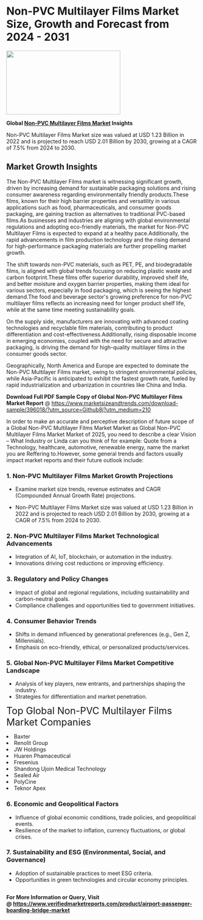 <H1>Non-PVC Multilayer Films Market Size, Growth and Forecast from 2024 - 2031</H1><img class="aligncenter size-medium wp-image-584254" src="https://thirdeyenews.in/wp-content/uploads/2024/09/Global-Market-Research-300x168.jpeg" alt="" width="300" height="168" /><p><strong>Global&nbsp;<a href="https://www.marketsizeandtrends.com/download-sample/396018/?utm_source=Github8j?utm_medium=210">Non-PVC Multilayer Films Market</a> Insights</strong></p><p>Non-PVC Multilayer Films Market size was valued at USD 1.23 Billion in 2022 and is projected to reach USD 2.01 Billion by 2030, growing at a CAGR of 7.5% from 2024 to 2030.</p><p><h2>Market Growth Insights</h2> <p>The Non-PVC Multilayer Films market is witnessing significant growth, driven by increasing demand for sustainable packaging solutions and rising consumer awareness regarding environmentally friendly products.These films, known for their high barrier properties and versatility in various applications such as food, pharmaceuticals, and consumer goods packaging, are gaining traction as alternatives to traditional PVC-based films.As businesses and industries are aligning with global environmental regulations and adopting eco-friendly materials, the market for Non-PVC Multilayer Films is expected to expand at a healthy pace.Additionally, the rapid advancements in film production technology and the rising demand for high-performance packaging materials are further propelling market growth.</p> <p>The shift towards non-PVC materials, such as PET, PE, and biodegradable films, is aligned with global trends focusing on reducing plastic waste and carbon footprint.These films offer superior durability, improved shelf life, and better moisture and oxygen barrier properties, making them ideal for various sectors, especially in food packaging, which is seeing the highest demand.The food and beverage sector's growing preference for non-PVC multilayer films reflects an increasing need for longer product shelf life, while at the same time meeting sustainability goals.</p> <p>On the supply side, manufacturers are innovating with advanced coating technologies and recyclable film materials, contributing to product differentiation and cost-effectiveness.Additionally, rising disposable income in emerging economies, coupled with the need for secure and attractive packaging, is driving the demand for high-quality multilayer films in the consumer goods sector.</p> <p>Geographically, North America and Europe are expected to dominate the Non-PVC Multilayer Films market, owing to stringent environmental policies, while Asia-Pacific is anticipated to exhibit the fastest growth rate, fueled by rapid industrialization and urbanization in countries like China and India.</p> <p><span class=""><strong>Download Full PDF Sample Copy of Global Non-PVC Multilayer Films Market Report</strong> @ <a href="https://www.marketsizeandtrends.com/download-sample/396018/?utm_source=Github8j?utm_medium=210" target="_blank">https://www.marketsizeandtrends.com/download-sample/396018/?utm_source=Github8j?utm_medium=210</a></span></p><p>In order to make an accurate and perceptive description of future scope of a Global&nbsp;Non-PVC Multilayer Films Market Market as Global&nbsp;Non-PVC Multilayer Films Market Market of 2025, you need to describe a clear Vision &ndash; What Industry or Linda can you think of for example: Quote from a Technology, healthcare, automotive, renewable energy, name the market you are Reffering to.However, some general trends and factors usually impact market reports and their future outlook include:</p><h3>1.&nbsp;<strong>Non-PVC Multilayer Films Market Growth Projections</strong></h3><ul><li>Examine market size trends, revenue estimates and CAGR (Compounded Annual Growth Rate) projections.</li><li><p>Non-PVC Multilayer Films Market size was valued at USD 1.23 Billion in 2022 and is projected to reach USD 2.01 Billion by 2030, growing at a CAGR of 7.5% from 2024 to 2030.</p></li></ul><h3>2.&nbsp;<strong>Non-PVC Multilayer Films Market Technological Advancements</strong></h3><ul><li>Integration of AI, IoT, blockchain, or automation in the industry.</li><li>Innovations driving cost reductions or improving efficiency.</li></ul><h3>3.&nbsp;<strong>Regulatory and Policy Changes</strong></h3><ul><li>Impact of global and regional regulations, including sustainability and carbon-neutral goals.</li><li>Compliance challenges and opportunities tied to government initiatives.</li></ul><h3>4.&nbsp;<strong>Consumer Behavior Trends</strong></h3><ul><li>Shifts in demand influenced by generational preferences (e.g., Gen Z, Millennials).</li><li>Emphasis on eco-friendly, ethical, or personalized products/services.</li></ul><h3>5.&nbsp;<strong>Global Non-PVC Multilayer Films Market Competitive Landscape</strong></h3><ul><li>Analysis of key players, new entrants, and partnerships shaping the industry.</li><li>Strategies for differentiation and market penetration.</li></ul><p data-pm-slice="1 1 []"><span style="color: inherit; font-family: inherit; font-size: 25px;">Top Global Non-PVC Multilayer Films Market Companies</span></p><div class="" data-test-id=""><p><li>Baxter</li><li> Renolit Group</li><li> JW Holdings</li><li> Huaren Phamaceutical</li><li> Fresenius</li><li> Shandong Ujoin Medical Technology</li><li> Sealed Air</li><li> PolyCine</li><li> Teknor Apex</li></p></div><h3>6.&nbsp;<strong>Economic and Geopolitical Factors</strong></h3><ul><li>Influence of global economic conditions, trade policies, and geopolitical events.</li><li>Resilience of the market to inflation, currency fluctuations, or global crises.</li></ul><h3>7.&nbsp;<strong>Sustainability and ESG (Environmental, Social, and Governance)</strong></h3><ul><li>Adoption of sustainable practices to meet ESG criteria.</li><li>Opportunities in green technologies and circular economy principles.</li></ul><h2><strong style="font-size: 14px;">For More Information or Query, Visit @&nbsp;</strong><a style="background-color: #ffffff; font-size: 14px;" href="https://www.marketsizeandtrends.com/report/non-pvc-multilayer-films-market/" target="_blank">https://www.verifiedmarketreports.com/product/airport-passenger-boarding-bridge-market</a></h2>